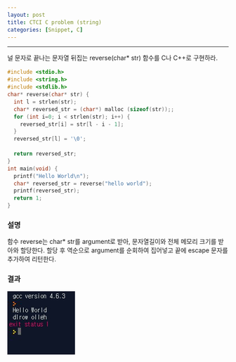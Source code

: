 ```yaml
---
layout: post
title: CTCI C problem (string)
categories: [Snippet, C]
---
```


---------------
널 문자로 끝나는 문자열 뒤집는 reverse(char* str) 함수를 C나 C++로 구현하라.


```C
#include <stdio.h>
#include <string.h>
#include <stdlib.h>
char* reverse(char* str) {
  int l = strlen(str);
  char* reversed_str = (char*) malloc (sizeof(str));;
  for (int i=0; i < strlen(str); i++) {
    reversed_str[i] = str[l - i - 1];
  }
  reversed_str[l] = '\0';

  return reversed_str;
}
int main(void) {
  printf("Hello World\n");
  char* reversed_str = reverse("hello world");
  printf(reversed_str);
  return 1;
}
```

### 설명

함수 reverse는 char* str를 argument로 받아, 문자열길이와 전체 메모리 크기를 받아와 할당한다. 할당 후 역순으로 argument를 순회하여 집어넣고 끝에 escape 문자를 추가하여 리턴한다. 

### 결과

![뒤집혀진 string](/static/post_image/2018-05-27-프로젝트-문서-관리-아이디어/reversed.jpg)


